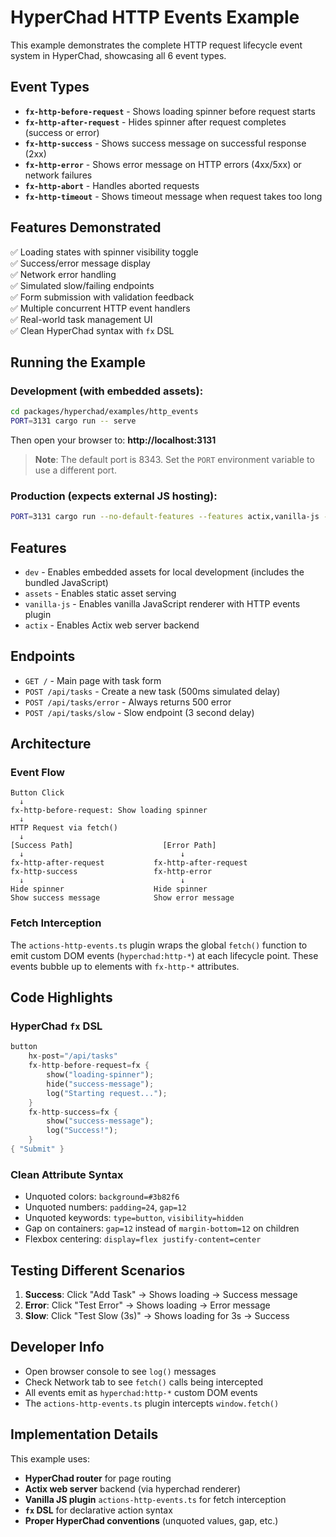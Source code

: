 # HyperChad HTTP Events Example

This example demonstrates the complete HTTP request lifecycle event system in HyperChad, showcasing all 6 event types.

## Event Types

- **`fx-http-before-request`** - Shows loading spinner before request starts
- **`fx-http-after-request`** - Hides spinner after request completes (success or error)
- **`fx-http-success`** - Shows success message on successful response (2xx)
- **`fx-http-error`** - Shows error message on HTTP errors (4xx/5xx) or network failures
- **`fx-http-abort`** - Handles aborted requests
- **`fx-http-timeout`** - Shows timeout message when request takes too long

## Features Demonstrated

✅ Loading states with spinner visibility toggle  
✅ Success/error message display  
✅ Network error handling  
✅ Simulated slow/failing endpoints  
✅ Form submission with validation feedback  
✅ Multiple concurrent HTTP event handlers  
✅ Real-world task management UI  
✅ Clean HyperChad syntax with `fx` DSL

## Running the Example

### Development (with embedded assets):

```bash
cd packages/hyperchad/examples/http_events
PORT=3131 cargo run -- serve
```

Then open your browser to: **http://localhost:3131**

> **Note**: The default port is 8343. Set the `PORT` environment variable to use a different port.

### Production (expects external JS hosting):

```bash
PORT=3131 cargo run --no-default-features --features actix,vanilla-js -- serve
```

## Features

- `dev` - Enables embedded assets for local development (includes the bundled JavaScript)
- `assets` - Enables static asset serving
- `vanilla-js` - Enables vanilla JavaScript renderer with HTTP events plugin
- `actix` - Enables Actix web server backend

## Endpoints

- `GET /` - Main page with task form
- `POST /api/tasks` - Create a new task (500ms simulated delay)
- `POST /api/tasks/error` - Always returns 500 error
- `POST /api/tasks/slow` - Slow endpoint (3 second delay)

## Architecture

### Event Flow

```
Button Click
  ↓
fx-http-before-request: Show loading spinner
  ↓
HTTP Request via fetch()
  ↓
[Success Path]                    [Error Path]
  ↓                                   ↓
fx-http-after-request           fx-http-after-request
fx-http-success                 fx-http-error
  ↓                                   ↓
Hide spinner                    Hide spinner
Show success message            Show error message
```

### Fetch Interception

The `actions-http-events.ts` plugin wraps the global `fetch()` function to emit custom DOM events (`hyperchad:http-*`) at each lifecycle point. These events bubble up to elements with `fx-http-*` attributes.

## Code Highlights

### HyperChad `fx` DSL

```rust
button
    hx-post="/api/tasks"
    fx-http-before-request=fx {
        show("loading-spinner");
        hide("success-message");
        log("Starting request...");
    }
    fx-http-success=fx {
        show("success-message");
        log("Success!");
    }
{ "Submit" }
```

### Clean Attribute Syntax

- Unquoted colors: `background=#3b82f6`
- Unquoted numbers: `padding=24`, `gap=12`
- Unquoted keywords: `type=button`, `visibility=hidden`
- Gap on containers: `gap=12` instead of `margin-bottom=12` on children
- Flexbox centering: `display=flex justify-content=center`

## Testing Different Scenarios

1. **Success**: Click "Add Task" → Shows loading → Success message
2. **Error**: Click "Test Error" → Shows loading → Error message
3. **Slow**: Click "Test Slow (3s)" → Shows loading for 3s → Success

## Developer Info

- Open browser console to see `log()` messages
- Check Network tab to see `fetch()` calls being intercepted
- All events emit as `hyperchad:http-*` custom DOM events
- The `actions-http-events.ts` plugin intercepts `window.fetch()`

## Implementation Details

This example uses:

- **HyperChad router** for page routing
- **Actix web server** backend (via hyperchad renderer)
- **Vanilla JS plugin** `actions-http-events.ts` for fetch interception
- **`fx` DSL** for declarative action syntax
- **Proper HyperChad conventions** (unquoted values, gap, etc.)
